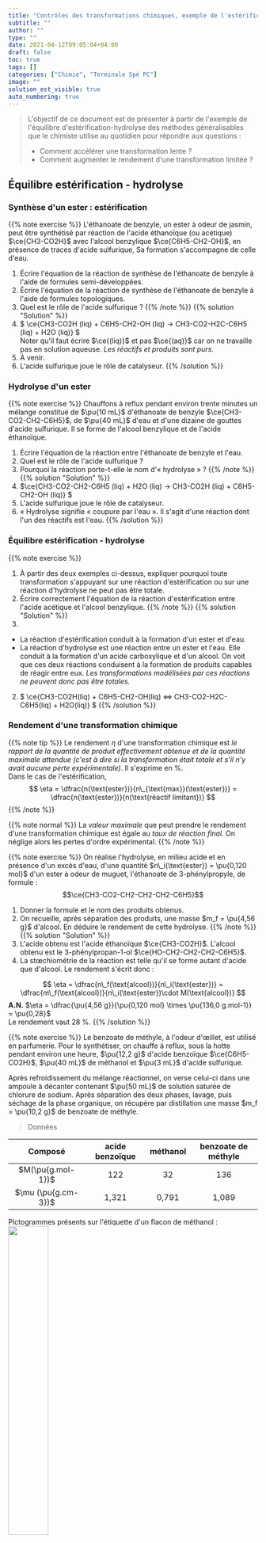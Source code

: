 ```yaml
---
title: "Contrôles des transformations chimiques, exemple de l'estérification"
subtitle: ""
author: ""
type: ""
date: 2021-04-12T09:05:04+04:00
draft: false
toc: true
tags: []
categories: ["Chimie", "Terminale Spé PC"]
image: ""
solution_est_visible: true
auto_numbering: true
---
```


> L'objectif de ce document est de présenter à partir de l'exemple de l'équilibre d'estérification-hydrolyse des méthodes généralisables que le chimiste utilise au quotidien pour répondre aux questions :
>
> - Comment accélérer une transformation lente ?
> - Comment augmenter le rendement d'une transformation limitée ?

## Équilibre estérification - hydrolyse

### Synthèse d'un ester : estérification

{{% note exercise %}}
L'éthanoate de benzyle, un ester à odeur de jasmin, peut être synthétisé par réaction de l'acide éthanoïque (ou acétique) $\ce{CH3-CO2H}$ avec l'alcool benzylique $\ce{C6H5-CH2-OH}$, en présence de traces d'acide sulfurique, Sa formation s'accompagne de celle d'eau.

1. Écrire l'équation de la réaction de synthèse de l'éthanoate de benzyle à l'aide de formules semi-développées.
2. Écrire l'équation de la réaction de synthèse de l'éthanoate de benzyle à l'aide de formules topologiques.
3. Quel est le rôle de l'acide sulfurique ?
{{% /note %}}
{{% solution "Solution" %}}
1. $ \ce{CH3-CO2H (liq) + C6H5-CH2-OH  (liq) -> CH3-CO2-H2C-C6H5 (liq) + H2O (liq)} $\
Noter qu'il faut écrire $\ce{(liq)}$ et pas $\ce{(aq)}$ car on ne travaille pas en solution aqueuse. *Les réactifs et produits sont purs*.
2. À venir.
3. L'acide sulfurique joue le rôle de catalyseur.
{{% /solution %}}

### Hydrolyse d'un ester

{{% note exercise %}}
Chauffons à reflux pendant environ trente minutes un mélange constitué de $\pu{10 mL}$ d'éthanoate de benzyle $\ce{CH3-CO2-CH2-C6H5}$, de $\pu{40 mL}$ d'eau et d'une dizaine de gouttes d'acide sulfurique. Il se forme de l'alcool benzylique et de l'acide éthanoïque.

1. Écrire l'équation de la réaction entre l'éthanoate de benzyle et l'eau.
2. Quel est le rôle de l'acide sulfurique ?
3. Pourquoi la réaction porte-t-elle le nom d'« hydrolyse » ?
{{% /note %}}
{{% solution "Solution" %}}
1. $\ce{CH3-CO2-CH2-C6H5  (liq) + H2O  (liq) -> CH3-CO2H  (liq) + C6H5-CH2-OH  (liq)} $
2. L'acide sulfurique joue le rôle de catalyseur.
3. « Hydrolyse signifie « coupure par l'eau ». Il s'agit d'une réaction dont l'un des réactifs est l'eau.
{{% /solution %}}

### Équilibre estérification - hydrolyse

{{% note exercise %}}

1. À partir des deux exemples ci-dessus, expliquer pourquoi toute transformation s'appuyant sur une réaction d'estérification ou sur une réaction d'hydrolyse ne peut pas être totale.
2. Écrire correctement l'équation de la réaction d'estérification entre l'acide acétique et l'alcool benzylique.
{{% /note %}}
{{% solution "Solution" %}}
1.

- La réaction d'estérification conduit à la formation d'un ester et d'eau.
- La réaction d'hydrolyse est une réaction entre un ester et l'eau. Elle conduit à la formation d'un acide carboxylique et d'un alcool.
On voit que ces deux réactions conduisent à la formation de produits capables de réagir entre eux. *Les transformations modélisées par ces réactions ne peuvent donc pas être totales.*

2. $ \ce{CH3-CO2H(liq) + C6H5-CH2-OH(liq) <=> CH3-CO2-H2C-C6H5(liq) + H2O(liq)} $
{{% /solution %}}

### Rendement d'une transformation chimique

{{% note tip %}}
Le rendement $\eta$ d'une transformation chimique est *le rapport de la quantité de produit effectivement obtenue et de la quantité maximale attendue (c'est à dire si la transformation était totale et s'il n'y avait aucune perte expérimentale)*. Il s'exprime en %.\
Dans le cas de l'estérification,
$$
    \eta = \dfrac{n(\text{ester})}{n\_{\text{max}}(\text{ester})} = \dfrac{n(\text{ester})}{n(\text{réactif limitant})}
$$
{{% /note %}}

{{% note normal %}}
La *valeur maximale* que peut prendre le rendement d'une transformation chimique est égale au *taux de réaction final*. On néglige alors les pertes d'ordre expérimental.
{{% /note %}}

{{% note exercise %}}
On réalise l'hydrolyse, en milieu acide et en présence d'un excès d'eau, d'une quantité $n\_i(\text{ester}) = \pu{0,120 mol}$ d'un ester à odeur de muguet, l'éthanoate de 3-phénylpropyle, de formule : $$\ce{CH3-CO2-CH2-CH2-CH2-C6H5}$$

1. Donner la formule et le nom des produits obtenus.
2. On recueille, après séparation des produits, une masse $m_f = \pu{4,56 g}$ d'alcool. En déduire le rendement de cette hydrolyse.
{{% /note %}}
{{% solution "Solution" %}}
1. L'acide obtenu est l'acide éthanoïque $\ce{CH3-CO2H}$. L'alcool obtenu est le 3-phénylpropan-1-ol $\ce{HO-CH2-CH2-CH2-C6H5}$.
2. La stœchiométrie de la réaction est telle qu'il se forme autant d'acide que d'alcool. Le rendement s'écrit donc :

$$
    \eta = \dfrac{n\_f(\text{alcool})}{n\_i(\text{ester})} = \dfrac{m\_f(\text{alcool})}{n\_i(\text{ester})\cdot M(\text{alcool})}
$$
**A.N.** $\eta = \dfrac{\pu{4,56 g}}{\pu{0,120 mol} \times \pu{136,0 g.mol-1}} = \pu{0,28}$\
Le rendement vaut 28 %.
{{% /solution %}}

{{% note exercise %}}
Le benzoate de méthyle, à l'odeur d'œillet, est utilisé en parfumerie. Pour le synthétiser, on chauffe à reflux, sous la hotte pendant environ une heure, $\pu{12,2 g}$ d'acide benzoïque $\ce{C6H5-CO2H}$, $\pu{40 mL}$ de méthanol et $\pu{3 mL}$ d'acide sulfurique.

Après refroidissement du mélange réactionnel, on verse celui-ci dans une ampoule à décanter contenant $\pu{50 mL}$ de solution saturée de chlorure de sodium. Après séparation des deux phases, lavage, puis séchage de la phase organique, on récupère par distillation une masse $m_f = \pu{10,2 g}$ de benzoate de méthyle.

> Données

| Composé | acide benzoïque | méthanol | benzoate de méthyle |
| :---: | :---: | :---: | :---: |
| $M(\pu{g.mol-1})$ | 122 | 32 | 136 |
| $\mu (\pu{g.cm-3})$ | 1,321 | 0,791 | 1,089 |

Pictogrammes présents sur l'étiquette d'un flacon de méthanol :
<img src="/terminales-pc/chap-16/chap-16-2/chap-16-2-1.png" alt="" width="40%" />

1. Écrire l'équation de cette estérification.
2. Pourquoi chauffe-t-on à reflux ?
3. Pourquoi effectue-t-on cette synthèse sous la hotte?
4. Déterminer le rendement de cette synthèse.
{{% /note %}}
{{% solution "Solution" %}}
1. Lacide benzoïque réagit avec le méthanol selon l'équation :

$$
    \ce{C6H5-CO2H + CH3-OH <=> C6H5-CO2-CH3 + H2O}
$$

2. En chauffant, on accélère la réaction. C'est à l'ébullition, température maximale que peut atteindre le mélange, que la vitesse de la réaction est la plus élevée.
Le condenseur à eau du montage à reflux refroidit les vapeurs qui s'élèvent et les condense. Le liquide alors obtenu retourne dans le ballon, ce qui permet d'éviter la perte de réactifs et de produits par évaporation.
3. Le méthanol est un liquide toxique dont il convient d'éviter de respirer les vapeurs ; d'où la nécessité d'effectuer cette synthèse sous la hotte. Inflammable, on devra le manipuler en l'absence de toute flamme.
4.

- La quantité d'acide utilisé pour cette synthèse est :

$$
    n\_i(\text{acide}) = \dfrac{m\_i (\text{acide})}{M(\text{acide})} = \dfrac{\pu{12,2 g}}{\pu{122,0 g.mol-1}} = \pu{0,100 mol}
$$

- La quantité d'alcool utilisé est :

$$
    n\_i(\text{alcool}) = \dfrac{m\_i (\text{alcool})}{M(\text{alcool})} = \dfrac{V\_i (\text{alcool}) \cdot \mu (\text{alcool})}{M(\text{alcool})}
$$
**A.N.** $n\_i(\text{alcool}) = \dfrac{\pu{40 mL} \times \pu{0,791 g.mL-1}}{ \pu{32 g.mol-1} } = \pu{0,99 mol}$
$$
    \eta = \dfrac{n\_f(\text{ester})}{n\_i(\text{acide})} = \dfrac{m\_f(\text{ester})}{n\_i(\text{acide})\cdot M(\text{ester})}
$$
**A.N.** $\eta = \dfrac{\pu{10,2 g}}{\pu{0,100 mol})\times M(\pu{136 g.mol-1})} = \pu{0,75}$.\
Le rendement vaut 75 %.
{{% /solution %}}

### Synthèse

{{% note tip %}}

- Un ester peut être obtenu par la réaction d'un acide $\ce{R-CO2-H}$ avec un alcool $\ce{R'-OH}$ suivant l'équation :

$$
    \ce{R-CO2-H (liq) + R'-OH (liq) <=> R-CO2-R' (liq) + H2O (liq)}
$$
Les ions H+ catalysent cette synthèse.

- L'eau hydrolyse l'ester $\ce{R-CO2-R'}$ pour donner l'acide carboxylique $\ce{R-CO2-H}$ et l'alcool $\ce{R'-OH}$ correspondants suivant l'équation :

$$
    \ce{R-CO2-R' (liq) + H2O (liq) <=> R-CO2-H (liq) + R'-OH (liq)}
$$
Les ions H+ catalysent cette synthèse.

- Les réactions d'estérification et d'hydrolyse sont *inverses l'une de l'autre et **ont lieu simultanément**.* *Elles se limitent l'une l'autre et conduisent à un état d'équilibre chimique*.\
Cet état est atteint lorsque *la vitesse de formation de l'ester par la réaction d'estérification est exactement égale à sa vitesse de disparition par hydrolyse*.

- *Toute transformation modélisée par une réaction d'estérification ou d'hydrolyse est **lente** et **limitée**.*

- L'équilibre d'estérification-hydrolyse est caractérisé par la constante d'équilibre $K$ telle que, pour l'équation écrite dans le send de l'estérification :

$$
    K = \dfrac{[\text{ester}]\\, [\text{eau}]}{[\text{acide}]\\, [\text{alcool}]}
$$
{{% /note %}}

{{% note warning %}}
**L'eau est un produit de la réaction d'estérification et non le solvant.** Sa concentration figure donc dans l'expression de $K$ ou dans celle du quotient de réaction $Q_r$.
{{% /note %}}

{{% note normal %}}
Le rendement d'estérification *dépend très peu de la nature de l'acide carboxylique utilisé*.\
Il *dépend par contre beaucoup de la classe de l'alcool utilisé*.\
Pour des **mélanges équimolaires** en acide carboxylique et en alcool :

- Le rendement est voisin de 67 % si l'alcool est primaire ;
- Le rendement est compris entre 56 % et 65 % si l'alcool est secondaire ;
- Le rendement est inférieur à 10 % si l'alcool est tertiaire.
{{% /note %}}

## Contrôle cinétique : comment modifier la vitesse de formation d'un produit

### Influence de la température

{{% note exercise %}}
À l'aide d'enceintes thermostatées, il est possible d'étudier l'influence de la température sur les réactions d'estérification ou d'hydrolyse d'esters, donc sur l'état d'équilibre.
On peut tracer $n\_{\text{acide}} (t)$ (ou $n\_{\text{alcool}} (t)$) et $n\_{\text{ester}} (t)$ (ou $n\_{\text{eau}} (t)$) pour diverses valeurs de la température (80 °C et 30 °C ci-dessous).

<img src="/terminales-pc/chap-16/chap-16-2/chap-16-2-2.png" alt="" width="50%" />

1. Le diagramme ci-dessus correspond-il au déroulement d'une estérification ou d'une hydrolyse ?
2. Que nous enseigne le graphe ci-dessus ?
3. Si on suppose le *mélange initial équimolaire*, quel est le rendement de la transformation modélisée par cette réaction, à 80 °C ?
{{% /note %}}
{{% solution "Solution" %}}
1. Il s'agit d'une estérification puisque la quantité d'acide diminue. Il s'agit donc d'un réactif.
2. Deux conclusions se dégagent de ce graphe :

- Une élévation de température permet d'atteindre plus rapidement l'état d'équilibre.
- La composition à l'équilibre de systèmes résultant de l'évolution de mélanges initiaux identiques est indépendante de la température.

3. Puisque le mélange initial était équimolaire, l'acide est limitant et $\eta = \pu{0,67}$.
{{% /solution %}}

{{% note tip %}}
Une élévation de température permet d'atteindre *plus rapidement l'état d'équilibre d'estérification-hydrolyse* mais ne modifie pas cet état d'équilibre.
{{% /note %}}

{{% note warning %}}
*La dernière partie de la conclusion précédente, n'est pas généralisable à tous les équilibres chimiques !* Ceux-ci doivent être **athermiques**, c'est à dire avoir **une constante d'équilibre indépendant de la température**.
{{% /note %}}

{{% note tip %}}

- Les réactions d'estérification et d'hydrolyse sont athermiques.
- Le chauffage n'a aucune influence sur l'état final de l'équilibre d'estérification-hydrolyse, donc sur le rendement.
{{% /note %}}

### Influence du catalyseur

{{% note exercise %}}
En réalisant les réactions d'estérification et d'hydrolyse en présence ou en absence d'ions hydronium $\ce{H^+}$, il est possible d'étudier le rôle du catalyseur sur la composition du mélange réactionnel.\
L'influence de la quantité de catalyseur utilisé peut aussi être étudiée.

- Que peut-on conclure ?
{{% /note %}}
{{% solution "Solution" %}}
Deux conclusions peuvent à nouveau se dégager de ces graphes :
- L'utilisation d'un catalyseur ne modifie pas l'état d'équilibre final, car il catalyse de la même façon les deux réactions inverses l'une de l'autre : l'estérification et l'hydrolyse.
- Le seul rôle du catalyseur est de permettre d'atteindre plus vite l'état d'équilibre. *L'état d'équilibre est d'autant plus vite atteint que la concentration du catalyseur est plus élevée*.
{{% /solution %}}

{{% note tip %}}
Un catalyseur ne modifie pas un état d'équilibre, car il catalyse de la même façon les deux réactions inverses l'une de l'autre.\
Il permet d'atteindre plus rapidement l'état d'équilibre.
{{% /note %}}

## Contrôle thermodynamique : comment améliorer le rendement d'une transformation chimique ?

### Loi modératrice

#### Les facteurs d'équilibre

On considère un système chimique constitué d'acide, d'alcool, d'ester et d'eau *à l'état d'équilibre*.\
Si on fait varier les concentrations des différents constituants du mélange, par exemple en rajoutant de l'eau. *L'expérience montre que le système évolue alors vers un nouvel état d'équilibre*.

{{% note tip %}}

- Pour un **système en phase liquide**, les paramètres pouvant faire évoluer l'état d'équilibre du système sont les **concentrations des différents constituants** et la **température**. On les appelle les **facteurs d'équilibre**.
- La **pression** est aussi un facteur d'équilibre, mais essentiellement en **phase gazeuse**.
{{% /note %}}

#### Évolution du système

Comment le système chimique réagit-il à une modification de l'un des facteurs d'équilibre ? La **loi de modération** permet de le prévoir qualitativement :

{{% note tip %}}
**L'évolution d'un système chimique a lieu dans le sens d'une modération des actions extérieures**. Cela signifie que **le système évolue de façon à compenser toute variation des facteurs d'équilibre**.
{{% /note %}}

### Influence de l'excès d'un des réactifs

{{% note exercise %}}

1. Écrire l'expression du quotient de réaction d'une réaction d'estérification alors que l'état d'équilibre de la transformation est atteint.
2. On ajoute alors de l'acide (ou de l'alcool) dans le système. Comment évolue le quotient de réaction ?
3. Appliquer le critère d'évolution et indiquer l'évolution du système.
4. La loi de modération est-elle appliquée ?
{{% /note %}}
{{% solution "Solution" %}}
1. Si le système est à l'équilibre :

$$
    K = Q\_{r,eq} = \dfrac{n\_{eq}(\text{ester})\\, n\_{eq}(\text{eau})}{n\_{eq}(\text{acide})\\, n\_{eq}(\text{alcool})}
$$

2. Si à ce système, on ajoute de l'alcool, le quotient de réaction diminue, $Q\_r < Q\_{r,eq}$.
3. Puisque $Q\_r < Q\_{r,eq}=K$, le critère d'évolution nous apprend que le système doit évoluer de façon à ce que la valeur du quotient de réaction augmente.\
Le système consomme les réactifs et évolue dans le sens direct.
4. La loi de modération est appliquée puisqu'en réponse à un ajout d'un réactif le système consomme les réactifs.
{{% /solution %}}

{{% note tip %}}

- Si, dans l'état initial d'une transformation modélisée par une réaction d'estérification, on utilise un excès d'acide ou d'alcool au lieu d'un mélange stœchiométrique --- équimolaire donc ici (On choisit en général le moins coûteux), la loi de modération indique que l'état final de la transformation est déplacé (par rapport à celui correspondant à un mélange stœchiométrique) dans le sens de la consommation du réactif en excès (donc de l'estérification).
- Le rendement étant calculé par rapport au réactif limitant, dont la quantité de matière ne varie pas, augmente donc puisque la quantité de matière d'ester produit est plus grande.
{{% /note %}}

### Influence de l'élimination de l'un des produits

{{% note normal %}}
À partir du critère d'évolution spontanée, on vient de voir que l'*utilisation d'un excès d'acide ou d'alcool augmente le taux d'avancement final de l'estérification et permet d'en améliorer le rendement*.\
On peut cependant aussi voir, en appliquant le même critère, que diminuer la quantité d'eau ou d'ester présents dans le système à l'équilibre conduit au même résultat.\
(On peut aussi considérer que l'eau et l'ester sont les réactifs de la réaction qui limite l'estérification, leur élimination ne peut que favoriser le rendement de cette dernière)
{{% /note %}}

## Exercices

{{% note exercise %}}
On chauffe à reflux un mélange constitué d'une mole d'acide butanoïque, d'une mole d'éthanol et de quatre gouttes d'acide sulfurique. Le volume initial $V = \pu{151 mL}$ est considéré comme constant durant l'expérience.\
Toutes les 10 minutes, on prélève un volume $V_a = \pu{2 mL}$ du mélange et on le plonge dans l'eau glacée. On dose alors tout l'acide restant par une solution de soude de concentration $C_b = \pu{2 mol·L-1}$ en présence de phénolphtaléine. On note $V_{b,E}$ le volume de soude versé à l'équivalence. Un premier dosage à $t =0$ donne $V_{b,0} = \pu{6,7 mL}$.

1. Écrire l'équation de la réaction et nommer l'ester formé.
2. Pourquoi le prélèvement est-il plongé dans de l'eau glacée ? Comment s'appelle cette opération ?
3. Écrire l'équation de la réaction support du titrage.
4. Exprimer, en fonction de $V$, $V_a$, $V_{b,0}$, $V_{b,E}$ et $C_b$ la quantité d'ester formé à l'instant $t$ du prélèvement.

Donnée
: pour $t = \pu{10 min}$, $V_b = \pu{3,4 mL}$.
{{% /note %}}
{{% solution "Solution" %}}

1. $\ce{CH3-CH2-CH2-CO2H (liq) + CH3-CH2-OH (liq) <=> CH3-CH2-CH2-CO2-CH2-CH3 (liq) + H2O} (liq)$\
L'ester se nomme le butanoate d'éthyle.
2. On plonge le prélèvement dans de l'eau glacée de façon à diminuer très fortement la vitesse de réaction ; on le « fige ». Cette opération se nomme une trempe.
3. $\ce{CH3-CH2-CH2-CO2H (aq) + OH^- (aq) -> CH3-CH2-CH2-CO2^- (aq) + H2O}$
4.

- **Étape 1.**\
Un tableau d'avancement pour **le titrage** du prélèvement, à la date $t$, nous apprend que $n\_{\text{acide}}(t) - x_E (t) = 0$ et $n\_{\text{base versée}}(t) - x_E (t) = 0$. Donc
$$n\_{\text{acide}}(t) = n\_{\text{base versée}}(t) = C_b \cdot V_{b,E} (t)$$
Comme $n\_{\text{acide}}(t) = n\_{\text{acide}}(0) - n\_{\text{acide}}(\text{qui a réagi à t})$,
$$n\_{\text{acide}}(0) - n\_{\text{acide}}(\text{qui a réagi à t}) = C_b \cdot V_{b,E} (t)$$
ou
$$n\_{\text{acide}}(\text{qui a réagi à t}) = n\_{\text{acide}}(0) - C_b \cdot V_{b,E} (t)$$
On peut déterminer $n\_{\text{acide}}(0)$ grâce au premier titrage (à la date $t=0$) :
$$n\_{\text{acide}}(0) = C_b \cdot V_{b,0}$$
Finalement
$$n\_{\text{acide}}(\text{qui a réagi à t}) = C_b \cdot V_{b,0} - C_b \cdot V_{b,E} (t) = C_b\\, \left( V_{b,0} - V_{b,E} (t) \right)$$
- **Étape 2**\
Un tableau d'avancement pour **l'estérification**, à la date $t$, nous apprend que
$$n\_{\text{ester}}(\text{qui s'est formé à t}) = n\_{\text{acide}}(\text{qui a réagi à t})$$

Finalement, pour le prélèvement,
$$n\_{\text{ester}}(\text{qui s'est formé à t}) = C_b\\, \left( V_{b,0} - V_{b,E} (t) \right)$$
Cette quantité de matière n'est cependant pas toute la quantité de matière formée puisque le prélèvement ne correspond qu'à la fraction $\dfrac{V_a}{V}$ du mélange.\
<strong>Pour tout le mélange</strong>,
$$n\_{\text{ester}}(\text{qui s'est formé à t}) = C_b\\, \left( V_{b,0} - V_{b,E} (t) \right) \\, \dfrac{V}{V_a}$$

**A.N.** $n\_{\text{ester}}(\text{qui s'est formé à t}) = \pu{2 mol·L-1} \times \left(\pu{6,7e-3 L} - \pu{3,4e-3 L} \right) \times \dfrac{\pu{151 mL}}{\pu{2 mL}} = \pu{0,50 mol}$
{{% /solution %}}

{{% note exercise %}}
On introduit dans un ballon $\pu{0,200 mol}$ d'acide éthanoïque, $\pu{0,500 mol}$ d'éthanol et 4 gouttes d'acide sulfurique concentré. On chauffe le mélange à reflux pendant une heure.\
Après refroidissement, on dose les acides présents par de la soude à $C_b = \pu{1,5 mol.L-1}$. À l'équivalence, $V_b = \pu{18,7 mL}$. Un dosage préalable montre que 4 gouttes d'acide sulfurique concentré sont neutralisées par $V'_b = \pu{2,7 mL}$ de solution de soude.

1. Quel est le nom de l'ester formé lors de cette expérience ?
2. Le mélange initial est-il stœchiométrique ?
3. Quel rendement est attendu pour un mélange stœchiométrique dans les conditions de l'expérience (information un peu plus haut dans ce document) ?
4. Établir la composition du mélange au bout d'une heure.
5. Calculer le rendement de cette estérification. Conclusion ?
{{% /note %}}
{{% solution "Solution" %}}
1. L'ester formé est l'éthanoate d'éthyle.
2. Le mélange n'est pas stœchiométrique puisque tous les coefficients sont égaux à un dans l'équation de la réaction et que les quantités initiales des réactifs ne sont pas égales.
3. L'alcool étant primaire, on attend un rendement voisin de 67 %.
4. Le raisonnement détaillé est semblable à celui de l'exercice précédent.\
L'acide sulfurique étant un catalyseur, il n'est pas consommé. Par conséquent, le volume de base ayant servi à neutraliser l'acide éthanoïque n'est que de $(V_b - V'_b)$. La quantité d'acide éthanoïque restant est donc, après réaction :
$$n\_{\text{acide}} = C_b \cdot (V_b - V'_b)$$

**A.N.** $n\_{\text{acide}} = \pu{1,5 mol.L-1} \times (\pu{18,7e-3 L} - \pu{2,7 mL}) = \pu{2,4e-2 mol}$.

L'avancement final de la réaction d'estérification a pour valeur :
$$x_f = n\_{\text{acide}}(\text{qui a réagi à t}) = n\_{\text{acide}}(0) - n\_{\text{acide}}$$

**A.N.** $x_f = \pu{0,200 mol} - \pu{0,024 mol} = \pu{0,176 mol}$.

L'état final a pour composition
<center>

| | acide | alcool | ester | eau |
| :---: | :---: | :---: | :---: | :---: |
| État initial | 0,200 | 0,500 | 0 | 0 |
| État final | 0,024 | 0,324 | 0,176 | 0,176 |

</center>

5. $$\eta = \dfrac{n(\text{ester})}{n_i(\text{acide})}$$

**A.N.** $\eta = \dfrac{\pu{0,176 mol}}{\pu{0,200 mol}} = \pu{0,88} > \pu{0,67}$\
Le rendement vaut donc 88 %. L'introduction de l'alcool en excès a bien amélioré le rendement de l'estérification.
{{% /solution %}}

{{% note exercise %}}

#### Analyse élémentaire d'un ester

Un composé organique de formule brute $\ce{C_nH_{2n}O2}$ contient 27,6 % d'oxygène en masse.

1. Montrer que la molécule correspondant à ce composé comporte 6 atomes de carbone. Calculer sa masse molaire $M$.

Ce composé est un ester naturel possédant une odeur agréable. On le note $E$. Par hydrolyse de $E$, on obtient deux corps désignés par $A$ et $B$.

2. Quelles sont les fonctions chimiques de ces deux corps ?
3. Parmi les termes suivants, indiquer ceux qui vous paraissent convenir pour caractériser une réaction d'hydrolyse : complète, athermique, totale, exothermique, limitée, aboutissant à un équilibre chimique.

#### Étude du composé $A$

4. Sa formule brute est $\ce{C2H4O2}$. Quelques gouttes de bleu de bromothymol additionnées de $A$ donnent une solution de couleur jaune. Quels sont la formule semi-développée et le nom du composé $A$ ?

#### Étude du composé $B$

5. Quelle est la formule brute de la molécule correspondant à $B$ ?

Pour préciser la structure de $B$, on effectue une oxydation ménagée qui conduit à la formation d'un composé $C$. Puis on soumet $C$ aux tests suivants :

- *Premier test :* une solution de $C$ additionnée de DNPH conduit à la formation d'un précipité de couleur jaune ;
- Deuxième test : une solution de $C$, additionnée de liqueur de Fehling et chauffée, ne provoque aucun changement de coloration de la liqueur.

6. Déduire de ces expériences la formule semi-développée et le nom la molécule correspondant au corps $B$. Justifier la réponse.

#### Données

- Le bleu de bromothymol est de couleur bleue pour des valeurs de pH supérieures à 7,6 et de couleur jaune pour des valeurs de pH inférieures à 6.
- La réaction de Fehling est une réaction chimique qui sert couramment à caractériser des aldéhydes par leur oxydation par des ions cuivre II.
- La 2,4-dinitrophénylhydrazine (ou 2,4-DNPH ou réactif de Brady) est utilisée comme test caractéristique du groupe carbonyle.

{{% /note %}}
